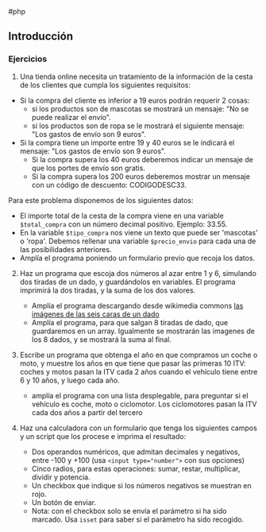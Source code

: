 #php
## Introducción

### Ejercicios
1. Una tienda online necesita un tratamiento de la información de la cesta de los clientes que cumpla los siguientes requisitos:

* Si la compra del cliente es inferior a 19 euros podrán requerir 2 cosas:
    * si los productos son de mascotas se mostrará un mensaje: "No se puede realizar el envío".
    * si los productos son de ropa se le mostrará el siguiente mensaje: "Los gastos de envío son 9 euros".
* Si la compra tiene un importe entre 19 y 40 euros se le indicará el mensaje: "Los gastos de envío son 9 euros".
    * Si la compra supera los 40 euros deberemos indicar un mensaje de que los portes de envío son gratis.
    * Si la compra supera los 200 euros deberemos mostrar un mensaje con un código de descuento: CODIGODESC33.

Para este problema disponemos de los siguientes datos:

* El importe total de la cesta de la compra viene en una variable `$total_compra` con un número decimal positivo. Ejemplo: 33.55.
* En la variable `$tipo_compra` nos viene un texto que 
puede ser 'mascotas' o 'ropa'.
    Debemos rellenar una variable `$precio_envio` para cada una de las posibilidades anteriores.
* Amplía el programa poniendo un formulario previo que recoja los datos.

2. Haz un programa que escoja dos números al azar entre 1 y 6, simulando dos tiradas de un dado, y guardándolos en variables. El programa imprimirá la dos tiradas, y la suma de los dos valores.

   * Amplía el programa descargando desde wikimedia commons [las imágenes de las seis caras de un dado](https://commons.wikimedia.org/wiki/Category:Dice_faces)
   * Amplía el programa, para que salgan 8 tiradas de dado, que guardaremos en un array. Igualmente se mostrarán las imagenes de los 8 dados, y se mostrará la suma al final.
   

3. Escribe un programa que obtenga el año en que compramos un coche o moto, y muestre los años en que tiene que pasar las primeras 10  ITV: coches y motos pasan la ITV cada 2 años cuando el vehículo tiene entre 6 y 10 años, y luego cada año.
   * amplía el programa con una lista desplegable, para preguntar si el vehículo es coche, moto o  ciclomotor. Los ciclomotores pasan la ITV cada dos años a partir del tercero

4. Haz una calculadora con un formulario que tenga los siguientes campos y un script que los procese e imprima el resultado:
    * Dos operandos numéricos, que admitan decimales y negativos, entre -100 y +100 (usa `<input type="number">` con sus opciones)
    * Cinco radios, para estas operaciones: sumar, restar, multiplicar, dividir y potencia.
    * Un checkbox que indique si los números negativos se muestran en rojo.
    * Un botón de enviar.
    * Nota: con el checkbox solo se envía el parámetro si ha sido marcado. Usa `isset` para saber si el parámetro ha sido recogido.

  